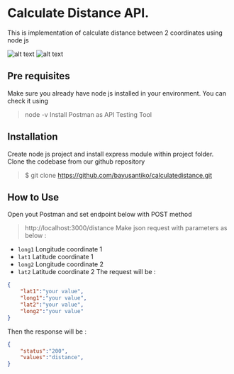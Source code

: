 # Calculate Distance API.
This is implementation of calculate distance between 2 coordinates using node js

![alt text](https://img.shields.io/badge/version-0.1-blue)
![alt text](https://img.shields.io/badge/express-4.17.1-green)


## Pre requisites
Make sure you already have node js installed in your environment. You can check it using
>  node -v
Install Postman as API Testing Tool

## Installation
Create node js project and install express module within project folder.
Clone the codebase from our github repository
>  $ git clone https://github.com/bayusantiko/calculatedistance.git

## How to Use
Open yout Postman and set endpoint below with POST method
>  http://localhost:3000/distance
Make json request with parameters as below :

* `long1` Longitude coordinate 1
* `lat1` Latitude coordinate 1
* `long2` Longitude coordinate 2
* `lat2` Latitude coordinate 2
The request will be :
```json
{
	"lat1":"your value",
	"long1":"your value",
	"lat2":"your value",
	"long2":"your value"
}
```
Then the response will be :
```json
{
	"status":"200",
	"values":"distance",
}

